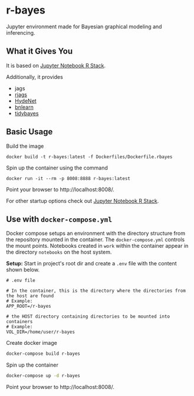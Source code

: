 # r-bayes

Jupyter environment made for Bayesian graphical modeling and inferencing.

## What it Gives You

It is based on [Jupyter Notebook R Stack](https://github.com/jupyter/docker-stacks/tree/master/r-notebook). 

Additionally, it provides

* jags
* [rjags](https://cran.r-project.org/package=rjags)
* [HydeNet](https://cran.r-project.org/package=HydeNet)
* [bnlearn](https://www.bnlearn.com/)
* [tidybayes](https://cran.r-project.org/package=tidybayes)

## Basic Usage

Build the image

```
docker build -t r-bayes:latest -f Dockerfiles/Dockerfile.rbayes
```

Spin up the container using the command

```
docker run -it --rm -p 8008:8888 r-bayes:latest
```

Point your browser to http://localhost:8008/. 

For other startup options check out [Jupyter Notebook R Stack](https://github.com/jupyter/docker-stacks/tree/master/r-notebook). 

## Use with `docker-compose.yml`

Docker compose setups an environment with the directory structure from the repository mounted in the container. The `docker-compose.yml` controls the mount points. Notebooks created in `work` within the container appear in the directory `notebooks` on the host system.

**Setup:** Start in project's root dir and create a `.env` file with the content shown below.
```
# .env file

# In the container, this is the directory where the directories from the host are found
# Example:
APP_ROOT=/r-bayes

# the HOST directory containing directories to be mounted into containers
# Example:
VOL_DIR=/home/user/r-bayes
```

Create docker image

```bash
docker-compose build r-bayes
```

Spin up the container 

```bash
docker-compose up -d r-bayes
```

Point your browser to http://localhost:8008/. 
